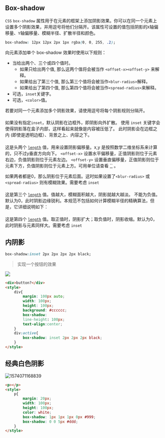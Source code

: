 ## Box-shadow

`CSS` `box-shadow` 属性用于在元素的框架上添加阴影效果。你可以在同一个元素上设置多个阴影效果，并用逗号将他们分隔开。该属性可设置的值包括阴影的`X`轴偏移量、`Y`轴偏移量、模糊半径、扩散半径和颜色。

```css
box-shadow: 12px 12px 2px 1px rgba(0, 0, 255, .2);
```

向元素添加单个 box-shadow 效果时使用以下规则：

+ 当给出两个、三个或四个值时。
  + 如果只给出两个值, 那么这两个值将会被当作 `<offset-x><offset-y>` 来解释。
  + 如果给出了第三个值, 那么第三个值将会被当作`<blur-radius>`解释。
  + 如果给出了第四个值, 那么第四个值将会被当作`<spread-radius>`来解释。
+ 可选，`inset`关键字。
+ 可选，`<color>`值。

若要对同一个元素添加多个阴影效果，请使用逗号将每个阴影规则分隔开。

#### <inset>

如果没有指定`inset`，默认阴影在边框外，即阴影向外扩散。
使用 `inset` 关键字会使得阴影落在盒子内部，这样看起来就像是内容被压低了。 此时阴影会在边框之内 (即使是透明边框）、背景之上、内容之下。

#### <offset-x><offset-y>

这是头两个 [`length`](https://developer.mozilla.org/zh-CN/docs/Web/CSS/length) 值，用来设置阴影偏移量。x,y 是按照数学二维坐标系来计算的，只不过y垂直方向向下。 `<offset-x>` 设置水平偏移量，正值阴影则位于元素右边，负值阴影则位于元素左边。 `<offset-y>` 设置垂直偏移量，正值阴影则位于元素下方，负值阴影则位于元素上方。可用单位请查看 [``](https://developer.mozilla.org/zh-CN/docs/Web/CSS/length) 。

如果两者都是0，那么阴影位于元素后面。这时如果设置了`<blur-radius>` 或`<spread-radius>` 则有模糊效果。需要考虑 `inset` 

#### <blur-radius>

这是第三个 [`length`](https://developer.mozilla.org/zh-CN/docs/Web/CSS/length) 值。值越大，模糊面积越大，阴影就越大越淡。 不能为负值。默认为0，此时阴影边缘锐利。本规范不包括如何计算模糊半径的精确算法，但是，它详细说明如下：

#### <spread-radius>

这是第四个 [`length`](https://developer.mozilla.org/zh-CN/docs/Web/CSS/length) 值。取正值时，阴影扩大；取负值时，阴影收缩。默认为0，此时阴影与元素同样大。需要考虑 `inset` 

## 内阴影

```css
box-shadow:inset 2px 2px 2px 2px black;
```

> 实现一个按钮的效果

![](..\image\无标题.png)

```html
<div>button?</div>
<style>
    div{
        margin: 100px auto;
        width: 100px;
        height: 100px;
        background: #cccccc;
        box-shadow: 
        line-height: 100px;
        text-align:center;
    }
    div:active{
        box-shadow: inset 2px 2px 2px black;
    }
</style>
```

## 经典白色阴影

![1574071168839](..\image\1574071168839.png)

```html
<p></p>
<style>        
    p{
        margin: 20px;
        width: 100px;
        height: 100px;
        color: white;
        box-shadow: 1px 1px 1px 0px #999;
      	box-shadow: 0 0 5px #ddd;
    }
</style>
```

